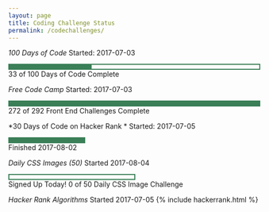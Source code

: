 ```yaml
---
layout: page
title: Coding Challenge Status
permalink: /codechallenges/
---
```



*100 Days of Code*
Started: 2017-07-03

<div style = "width: 100%; height: 8px; border: 2px; border-style: solid; border-color: #3a7f57;">
  <div style = "width: 33%; height: 8px; background-color: #3a7f57;">
  </div>
</div>
33 of 100 Days of Code Complete

*Free Code Camp*
Started: 2017-07-03

<div style = "width: 100%; height: 8px; border: 2px; border-style: solid; border-color: #3a7f57;">
  <div style = "width: (272/292)%; height: 8px; background-color: #3a7f57;">
  </div>
</div>
272 of 292 Front End Challenges Complete

*30 Days of Code on Hacker Rank *
Started: 2017-07-05

<div style = "width: 30%; height: 8px; border: 2px; border-style: solid; border-color: #3a7f57;">
  <div style = "width: 100%; height: 8px; background-color: #3a7f57;">
  </div>   
</div>
Finished 2017-08-02


*Daily CSS Images (50)*
Started 2017-08-04    
<div style = "width: 50%; height: 8px; border: 2px; border-style: solid; border-color: #3a7f57;">
  <div style = "width: 0%; height: 8px; background-color: #3a7f57;">
  </div>   
</div>
Signed Up Today! 0 of 50 Daily CSS Image Challenge

    
*Hacker Rank Algorithms*
Started 2017-07-05
{% include hackerrank.html %}